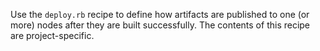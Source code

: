 Use the `deploy.rb` recipe to define how artifacts are published to one
(or more) nodes after they are built successfully. The contents of this
recipe are project-specific.